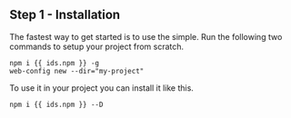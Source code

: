 ## Step 1 - Installation

The fastest way to get started is to use the simple. Run the following two commands to setup your project from scratch.

```node
npm i {{ ids.npm }} -g
web-config new --dir="my-project"
```

To use it in your project you can install it like this.

```node
npm i {{ ids.npm }} --D
```
